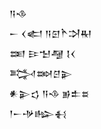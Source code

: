 <div class='block'>
<div class='line'>𒀀𒈾</div>
<div class='line'>𒀸 𒌋𒅗 𒀀𒇉𒋻𒋫𒊑</div>
<div class='line'>𒌅 𒄿𒈠𒆷 𒋙𒌋</div>
<div class='line'>𒅋𒇷𒆪𒉌</div>
<div class='line'>𒀭𒉌𒌓 𒀀𒈾 𒂊𒉺𒊺</div>
<div class='line'>𒁹𒀸𒋩𒈗𒈬</div>
</div>
